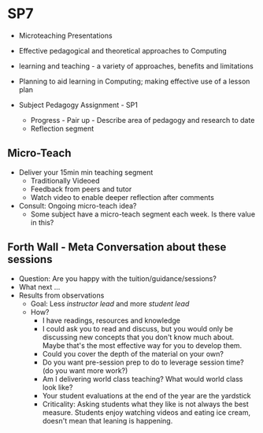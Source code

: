 SP7
===


* Microteaching Presentations
* Effective pedagogical and theoretical approaches to Computing
* learning and teaching - a variety of approaches, benefits and limitations
* Planning to aid learning in Computing; making effective use of a lesson plan


* Subject Pedagogy Assignment - SP1
    * Progress - Pair up - Describe area of pedagogy and research to date
    * Reflection segment

Micro-Teach
-----------

* Deliver your 15min min teaching segment
    * Traditionally Videoed
    * Feedback from peers and tutor
    * Watch video to enable deeper reflection after comments
* Consult: Ongoing micro-teach idea?
    * Some subject have a micro-teach segment each week. Is there value in this?


Forth Wall - Meta Conversation about these sessions
---------------------------------------------------

* Question: Are you happy with the tuition/guidance/sessions?
* What next ...
* Results from observations
    * Goal: Less _instructor lead_ and more _student lead_
    * How?
        * I have readings, resources and knowledge
        * I could ask you to read and discuss, but you would only be discussing new concepts that you don't know much about. Maybe that's the most effective way for you to develop them.
        * Could you cover the depth of the material on your own?
        * Do you want pre-session prep to do to leverage session time? (do you want more work?)
        * Am I delivering world class teaching? What would world class look like?
        * Your student evaluations at the end of the year are the yardstick
        * Criticality: Asking students what they like is not always the best measure. Students enjoy watching videos and eating ice cream, doesn't mean that leaning is happening.

